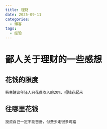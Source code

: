 ```yaml
---
title: 理财
date: 2025-09-11
categories:
  - 博客
tags:
  - 经验
---
```


# 鄙人关于理财的一些感想

## 花钱的限度

    韩寒建议年轻人只花费收入的20%，把钱存起来

## 往哪里花钱

    投资自己一定不能吝啬，付费少走很多弯路